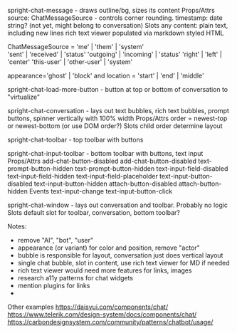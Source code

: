 spright-chat-message - draws outline/bg, sizes its content
    Props/Attrs
        source: ChatMessageSource - controls corner rounding.
        timestamp: date string? (not yet, might belong to conversation)
    Slots
        any content:
            plain text, including new lines
            rich text viewer populated via markdown
            styled HTML

ChatMessageSource = 
'me' | 'them' | 'system'   
'sent' | 'received' | 'status'
'outgoing' | 'incoming' | 'status'
'right' | 'left' | 'center'
'this-user' | 'other-user' | 'system'

appearance='ghost' | 'block' and location = 'start' | 'end' | 'middle'

spright-chat-load-more-button - button at top or bottom of conversation to "virtualize"

spright-chat-conversation - lays out text bubbles, rich text bubbles, prompt buttons, spinner vertically with 100% width
    Props/Attrs
        order = newest-top or newest-bottom (or use DOM order?)
    Slots
        child order determine layout

spright-chat-toolbar - top toolbar with buttons

spright-chat-input-toolbar - bottom toolbar with buttons, text input
    Props/Attrs
        add-chat-button-disabled
        add-chat-button-disabled
        text-prompt-button-hidden
        text-prompt-button-hidden
        text-input-field-disabled
        text-input-field-hidden
        text-input-field-placeholder
        text-input-button-disabled
        text-input-button-hidden
        attach-button-disabled
        attach-button-hidden
    Events
        text-input-change
        text-input-button-click

spright-chat-window - lays out conversation and toolbar. Probably no logic
    Slots
        default slot for toolbar, conversation, bottom toolbar?



Notes:
 - remove "AI", "bot", "user"
 - appearance (or variant) for color and position, remove "actor"
 - bubble is responsible for layout, conversation just does vertical layout
 - single chat bubble, slot in content, use rich text viewer for MD if needed
 - rich text viewer would need more features for links, images
 - research a11y patterns for chat widgets
 - mention plugins for links
 - 


 Other examples
 https://daisyui.com/components/chat/
 https://www.telerik.com/design-system/docs/components/chat/
 https://carbondesignsystem.com/community/patterns/chatbot/usage/
